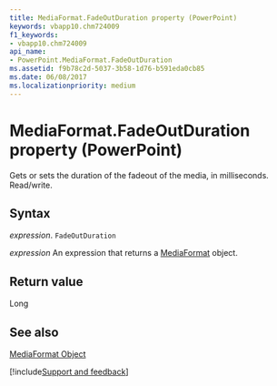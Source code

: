 ```yaml
---
title: MediaFormat.FadeOutDuration property (PowerPoint)
keywords: vbapp10.chm724009
f1_keywords:
- vbapp10.chm724009
api_name:
- PowerPoint.MediaFormat.FadeOutDuration
ms.assetid: f9b78c2d-5037-3b58-1d76-b591eda0cb85
ms.date: 06/08/2017
ms.localizationpriority: medium
---
```



# MediaFormat.FadeOutDuration property (PowerPoint)

Gets or sets the duration of the fadeout of the media, in milliseconds. Read/write.


## Syntax

_expression_. `FadeOutDuration`

 _expression_ An expression that returns a [MediaFormat](PowerPoint.MediaFormat.md) object.


## Return value

Long


## See also


[MediaFormat Object](PowerPoint.MediaFormat.md)

[!include[Support and feedback](~/includes/feedback-boilerplate.md)]